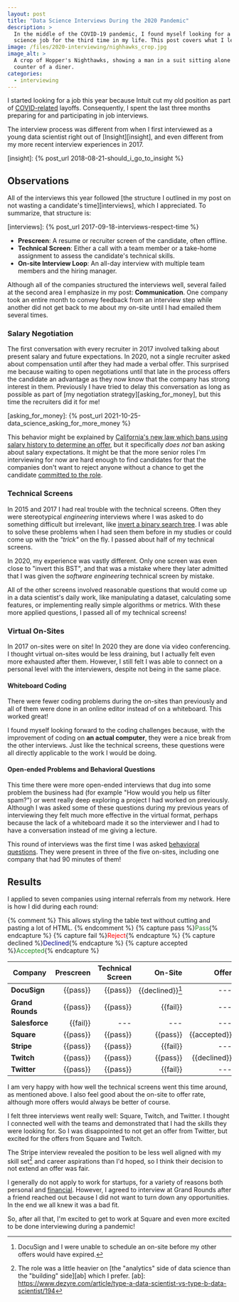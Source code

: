 ```yaml
---
layout: post
title: "Data Science Interviews During the 2020 Pandemic"
description: >
  In the middle of the COVID-19 pandemic, I found myself looking for a data
  science job for the third time in my life. This post covers what I learned.
image: /files/2020-interviewing/nighhawks_crop.jpg
image_alt: >
  A crop of Hopper's Nighthawks, showing a man in a suit sitting alone at the
  counter of a diner.
categories:
  - interviewing
---
```


I started looking for a job this year because Intuit cut my old position as
part of [COVID-related][covid] layoffs. Consequently, I spent the last three
months preparing for and participating in job interviews.

[covid]: https://en.wikipedia.org/wiki/COVID-19_pandemic

The interview process was different from when I first interviewed as a young
data scientist right out of [Insight][insight], and even different from my
more recent interview experiences in 2017.

[insight]: {% post_url 2018-08-21-should_i_go_to_insight %}

## Observations

All of the interviews this year followed [the structure I outlined in my post
on not wasting a candidate's time][interviews], which I appreciated. To summarize, 
that structure is:

[interviews]: {% post_url 2017-09-18-interviews-respect-time %}

- **Prescreen**: A resume or recruiter screen of the candidate, often offline.
- **Technical Screen**: Either a call with a team member or a take-home 
  assignment to assess the candidate's technical skills.
- **On-site Interview Loop**: An all-day interview with multiple team members
  and the hiring manager.

Although all of the companies structured the interviews well, several failed
at the second area I emphasize in my post: **Communication**. One company took
an entire month to convey feedback from an interview step while another did
not get back to me about my on-site until I had emailed them several times.

### Salary Negotiation

The first conversation with every recruiter in 2017 involved talking about
present salary and future expectations. In 2020, not a single recruiter asked
about compensation until after they had made a verbal offer. This surprised me
because waiting to open negotiations until that late in the process offers the
candidate an advantage as they now know that the company has strong interest
in them. Previously I have tried to delay this conversation as long as
possible as part of [my negotiation strategy][asking_for_money], but this time
the recruiters did it for me!

[asking_for_money]: {% post_url 2021-10-25-data_science_asking_for_more_money %}

This behavior might be explained by [California's new law which bans using
salary history to determine an offer][salary_law], but it specifically _does
not_ ban asking about salary expectations. It might be that the more senior
roles I'm interviewing for now are hard enough to find candidates for that the
companies don't want to reject anyone without a chance to get the candidate
[committed to the role][loss].

[salary_law]: https://leginfo.legislature.ca.gov/faces/codes_displaySection.xhtml?sectionNum=432.3&lawCode=LAB
[loss]: https://en.wikipedia.org/wiki/Loss_aversion

### Technical Screens

In 2015 and 2017 I had real trouble with the technical screens. Often they
were stereotypical _engineering_ interviews where I was asked to do something
difficult but irrelevant, like [invert a binary search tree][tweet]. I was
able to solve these problems when I had seen them before in my studies or
could come up with the _"trick"_ on the fly. I passed about half of my
technical screens.

[tweet]: https://twitter.com/mxcl/status/608682016205344768

In 2020, my experience was vastly different. Only one screen was even close to
"invert this BST", and that was a mistake where they later admitted that I was
given the _software engineering_ technical screen by mistake.

All of the other screens involved reasonable questions that would come up in a
data scientist's daily work, like manipulating a dataset, calculating some
features, or implementing really simple algorithms or metrics. With these more
applied questions, I passed all of my technical screens!

### Virtual On-Sites

In 2017 on-sites were on site! In 2020 they are done via video conferencing. I
thought virtual on-sites would be less draining, but I actually felt even more
exhausted after them. However,  I still felt I was able to connect on a
personal level with the interviewers, despite not being in the same place.

#### Whiteboard Coding

There were fewer coding problems during the on-sites than previously and all
of them were done in an online editor instead of on a whiteboard. This worked
great!

I found myself looking forward to the coding challenges because, with the
improvement of coding on **an actual computer**, they were a nice break from
the other interviews. Just like the technical screens, these questions were
all directly applicable to the work I would be doing.

#### Open-ended Problems and Behavioral Questions

This time there were more open-ended interviews that dug into some problem the
business had (for example "How would you help us filter spam?") or went really
deep exploring a project I had worked on previously. Although I was asked some
of these questions during my previous years of interviewing they felt much
more effective in the virtual format, perhaps because the lack of a whiteboard
made it so the interviewer and I had to have a conversation instead of me
giving a lecture.

This round of interviews was the first time I was asked [behavioral
questions][behave]. They were present in three of the five on-sites, including
one company that had 90 minutes of them!

[behave]: https://en.wikipedia.org/wiki/Job_interview#Behavioral_interview_questions

## Results

I applied to seven companies using internal referrals from my network. Here is
how I did during each round:

{% comment %} This allows styling the table text without cutting and pasting a
lot of HTML. {% endcomment %}
{% capture pass %}<span style="color:ForestGreen">Pass</span>{% endcapture %}
{% capture fail %}<span style="color:Red">Reject</span>{% endcapture %}
{% capture declined %}<span style="color:DarkBlue">Declined</span>{% endcapture %}
{% capture accepted %}<span style="color:ForestGreen">Accepted</span>{% endcapture %}

| **Company**      | Prescreen | Technical Screen |                 On-Site |        Offer |
|------------------|----------:|-----------------:|------------------------:|-------------:|
| **DocuSign**     |  {{pass}} |         {{pass}} | {{declined}}[^docusign] |          --- |
| **Grand Rounds** |  {{pass}} |         {{pass}} |                {{fail}} |          --- |
| **Salesforce**   |  {{fail}} |              --- |                     --- |          --- |
| **Square**       |  {{pass}} |         {{pass}} |                {{pass}} | {{accepted}} |
| **Stripe**       |  {{pass}} |         {{pass}} |                {{fail}} |          --- |
| **Twitch**       |  {{pass}} |         {{pass}} |                {{pass}} | {{declined}} |
| **Twitter**      |  {{pass}} |         {{pass}} |                {{fail}} |          --- |

[^docusign]: DocuSign and I were unable to schedule an on-site before my other offers would have expired.

I am very happy with how well the technical screens went this time around, as
mentioned above. I also feel good about the on-site to offer rate, although
more offers would always be better of course.

I felt three interviews went really well: Square, Twitch, and Twitter. I
thought I connected well with the teams and demonstrated that I had the skills
they were looking for. So I was disappointed to not get an offer from Twitter,
but excited for the offers from Square and Twitch.

The Stripe interview revealed the position to be less well aligned with my
skill set[^ab] and career aspirations than I'd hoped, so I think their
decision to not extend an offer was fair.

[^ab]: The role was a little heavier on [the "analytics" side of data science than the "building" side][ab] which I prefer.
[ab]: https://www.dezyre.com/article/type-a-data-scientist-vs-type-b-data-scientist/194

I generally do not apply to work for startups, for a variety of reasons both
personal and [financial][sense]. However, I agreed to interview at Grand
Rounds after a friend reached out because I did not want to turn down any
opportunities. In the end we all knew it was a bad fit.

[sense]: https://zainamro.com/notes/working-for-a-startup-makes-less-sense

So, after all that, I'm excited to get to work at Square and even more excited
to be done interviewing during a pandemic!
